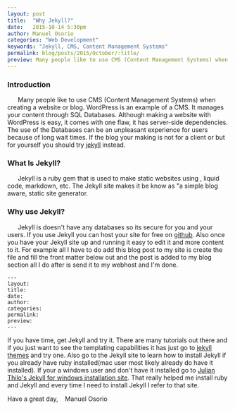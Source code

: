 ```yaml
---
layout: post
title:  "Why Jekyll?"
date:   2015-10-14 5:30pm
author: Manuel Osorio
categories: "Web Development"
keywords: "Jekyll, CMS, Content Management Systems"
permalink: blog/posts/2015/October/:title/
preview: Many people like to use CMS (Content Management Systems) when creating a website or blog. WordPress is an example of a CMS. It manages your content through SQL Databases...
---
```

<!--&nbsp;&nbsp;&nbsp;&nbsp;&nbsp;&nbsp;Before I start talking about today's topic I would just like to apologize for being late with this post. I had state exams this week and I have been struggling to catch up with the classes I missed. I was going to make a tutorial on how to use Jekyll. I decided to make an introduction instead.-->


### Introduction
&nbsp;&nbsp;&nbsp;&nbsp;&nbsp;&nbsp;Many people like to use CMS (Content Management Systems) when creating a website or blog. WordPress is an example of a CMS. It manages your content through SQL Databases. Although making a website with WordPress is easy, it comes with one flaw, it has server-side dependencies. The use of the Databases can be an unpleasant experience for users because of long wait times. If the blog your making is not for a client or but for yourself you should try <a target="_blank" href="https://jekyllrb.com">jekyll</a> instead.

### What Is Jekyll?
&nbsp;&nbsp;&nbsp;&nbsp;&nbsp;&nbsp;Jekyll is a ruby gem that is used to make static websites using  , liquid code, markdown, etc. The Jekyll site makes it be know as "a simple blog aware, static site generator.

### Why use Jekyll?
&nbsp;&nbsp;&nbsp;&nbsp;&nbsp;&nbsp;Jekyll is doesn't have any databases so its secure for you and your users. If you use Jekyll you can host your site for free on <a target="_blank" href="https://github.com">github</a>. Also once you have your Jekyll site up and running it easy to edit it and more content to it. For example all I have to do add this blog post to my  site is create the file and fill the front matter below out and the post is added to my blog section all I do after is send it to my webhost and I'm done.

```markdowns
---
layout:
title:
date:   
author:
categories:
permalink:
preview:
---
```

If you have time, get Jekyll and try it. There are many tutorials out there and if you just want to see the templating capabilities it has just go to <a target="_blank" href="http://jekyllthemes.org/">jekyll themes</a> and try one. Also go to the Jekyll site to learn how to install Jekyll if you already have ruby installed(mac user most likely already do have it installed). If your a windows user and don't have it installed go to <a target="_blank" href="http://jekyll-windows.juthilo.com/">Julian Thilo's Jekyll for windows installation site</a>. That really helped me install ruby and Jekyll and every time I need to install Jekyll I refer to that site.

Have a great day,
&nbsp;&nbsp;&nbsp;Manuel Osorio
